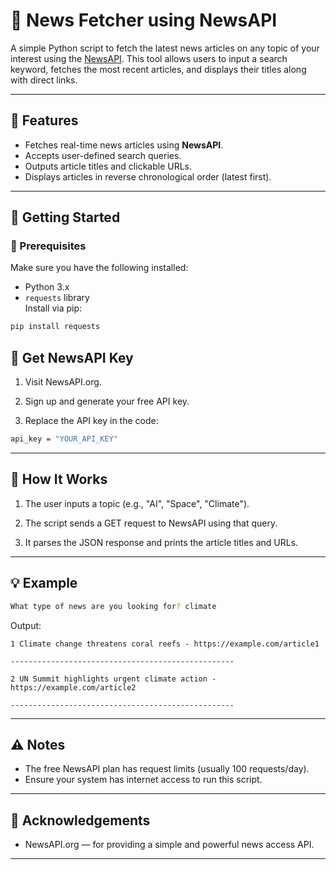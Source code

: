 # 📰 News Fetcher using NewsAPI

A simple Python script to fetch the latest news articles on any topic of your interest using the [NewsAPI](https://newsapi.org/). This tool allows users to input a search keyword, fetches the most recent articles, and displays their titles along with direct links.

---

## 📌 Features

- Fetches real-time news articles using **NewsAPI**.
- Accepts user-defined search queries.
- Outputs article titles and clickable URLs.
- Displays articles in reverse chronological order (latest first).

---

## 🚀 Getting Started

### 🔧 Prerequisites

Make sure you have the following installed:

- Python 3.x
- `requests` library  
  Install via pip:

```bash
pip install requests
```

## 🔑 Get NewsAPI Key

1. Visit NewsAPI.org.

2. Sign up and generate your free API key.

3. Replace the API key in the code:

```bash
api_key = "YOUR_API_KEY"
```

---

## 🧠 How It Works

1. The user inputs a topic (e.g., "AI", "Space", "Climate").

2. The script sends a GET request to NewsAPI using that query.

3. It parses the JSON response and prints the article titles and URLs.

---

## 💡 Example

```bash
What type of news are you looking for? climate
```

Output:

```arduino
1 Climate change threatens coral reefs - https://example.com/article1

--------------------------------------------------

2 UN Summit highlights urgent climate action - https://example.com/article2

--------------------------------------------------
```

---

## ⚠️ Notes

- The free NewsAPI plan has request limits (usually 100 requests/day).
- Ensure your system has internet access to run this script.

---

## 🙌 Acknowledgements

- NewsAPI.org — for providing a simple and powerful news access API.

---

